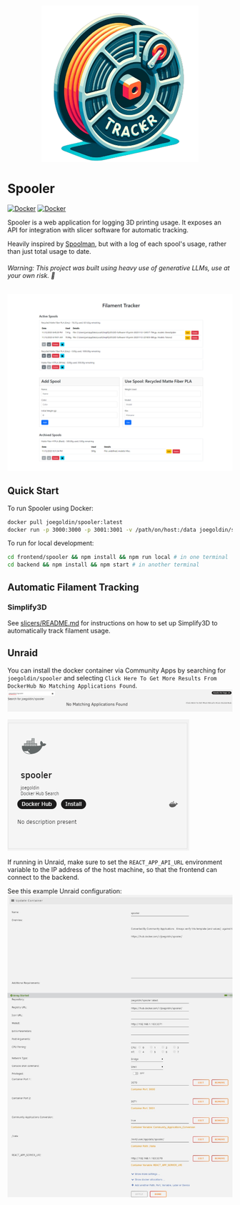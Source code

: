 <center><img src="frontend/public/logo.png" alt="Spooler Logo" width="350"/></center>

# Spooler
[![Docker](https://img.shields.io/docker/v/joegoldin/spooler/camera)](https://hub.docker.com/r/joegoldin/spooler/tags?page=1&name=camera) [![Docker](https://img.shields.io/docker/image-size/joegoldin/spooler/camera?logo=docker)](https://hub.docker.com/r/joegoldin/spooler/tags?page=1&name=camera)

Spooler is a web application for logging 3D printing usage. It exposes an API for integration with slicer software for automatic tracking.

Heavily inspired by [Spoolman](https://github.com/Donkie/Spoolman), but with a log of each spool's usage, rather than just total usage to date.

###### Warning: This project was built using heavy use of generative LLMs, use at your own risk. 🤙

![Screenshot of Spooler](screenshot.png)

## Quick Start

To run Spooler using Docker:

```bash
docker pull joegoldin/spooler:latest
docker run -p 3000:3000 -p 3001:3001 -v /path/on/host:/data joegoldin/spooler
```

To run for local development:
    
```bash
cd frontend/spooler && npm install && npm run local # in one terminal
cd backend && npm install && npm start # in another terminal
```

## Automatic Filament Tracking

### Simplify3D
See [slicers/README.md](slicers/README.md) for instructions on how to set up Simplify3D to automatically track filament usage.

## Unraid
You can install the docker container via Community Apps by searching for `joegoldin/spooler` and selecting `Click Here To Get More Results From DockerHub
No Matching Applications Found`.
![Community Apps Unraid Docker Search](capps_search.png)

![Community Apps Unraid Docker Spooler Install](capps_docker_spooler.png)

If running in Unraid, make sure to set the `REACT_APP_API_URL` environment variable to the IP address of the host machine, so that the frontend can connect to the backend.

See this example Unraid configuration: 
![Unraid Docker Setup](unraid.png)
